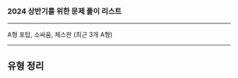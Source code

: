 ### 2024 상반기를 위한 문제 풀이 리스트

-----------------------

A형 포탑, 소싸움, 체스판 (최근 3개 A형) 

-----------------------

## 유형 정리

